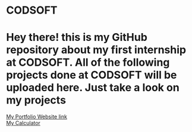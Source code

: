 # CODSOFT
# Hey there! this is my GitHub repository about my first internship at CODSOFT. All of the following projects done at CODSOFT will be uploaded here. Just take a look on my projects
<a href="https://owaisrafiq05.github.io/PORTFOLIO-WEBSITE/">My Portfolio Website link</a>
<br>
<a href="https://owaisrafiq05.github.io/simple-calculator/">My Calculator</a>

